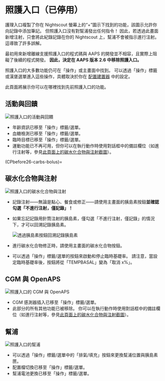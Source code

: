 # 照護入口（已停用）

護理入口複製了你在 Nightscout 螢幕上的“+”圖示下找到的功能，該圖示允許你向記錄中添加筆記。 但照護入口沒有對幫浦發出任何指令！ 因此，若透過此畫面新增注射，只會將此紀錄記錄在你的 Nightscout 上，幫浦不會被指示進行注射。 這導致了許多誤解。

最初用來新增離線支援照護入口的程式碼與 AAPS 的開發並不相容，且實際上阻礙了後續的程式開發。 **因此，決定在 AAPS 版本 2.6 中移除照護入口。**

照護入口的大多數功能仍可在「操作」或主畫面中找到。 可以透過「操作」標籤或漢堡選單進入這些操作，具體取決於你在 [配置建置器](../Configuration/Config-Builder.md) 中的設定。

此頁面將展示你可以在哪裡找到先前照護入口的功能。

## 活動與回饋

![照護入口的活動與回饋](../images/Careportal_25_26_1_IIb.png)

- 年齡資訊已移至「操作」標籤/選單。
- 血糖檢測已移至「操作」標籤/選單。
- 臨時目標已移至「操作」標籤/選單。
- 運動功能已不再可用，但你可以在執行動作時使用對話框中的備註欄位（如進行注射等，參見[此頁面上的碳水化合物與注射截圖](CPbefore26-carbs-bolus)）。

(CPbefore26-carbs-bolus)=

## 碳水化合物與注射

![照護入口的碳水化合物與注射](../images/Careportal_25_26_2_IIa.png)

- 記錄注射——無論是點心、餐食或修正——請使用主畫面的胰島素按鈕**並確認勾選「不進行注射，僅記錄」！**

- 如果忘記記錄用針筒注射的胰島素，僅勾選「不進行注射，僅記錄」的情況下，才可以回溯記錄胰島素。

  ![透過胰島素按鈕回溯記錄胰島素](../images/Careportal_25_26_5.png)

- 進行碳水化合物修正時，請使用主畫面的碳水化合物按鈕。

- 可以透過「操作」標籤/選單的按鈕來啟動和停止臨時基礎率。 請注意，當設定臨時基礎率後，按鈕將從「TEMPBASAL」變為「取消 x%」。

## CGM 與 OpenAPS

![照護入口的 CGM 與 OpenAPS](../images/Careportal_25_26_3_IIa.png)

- CGM 感測器插入已移至「操作」標籤/選單。
- 此部分的所有其他功能已被移除。 你可以在執行動作時使用對話框中的備註欄位（如進行注射等，參見[此頁面上的碳水化合物與注射截圖](CPbefore26-carbs-bolus)）。

## 幫浦

![照護入口的幫浦](../images/Careportal_25_26_4_IIb.png)

- 可以透過「操作」標籤/選單中的「排氣/填充」按鈕來更換幫浦位置與胰島素匣。
- 配置檔切換已移至「操作」標籤/選單。
- 幫浦電池更換已移至「操作」標籤/選單。
